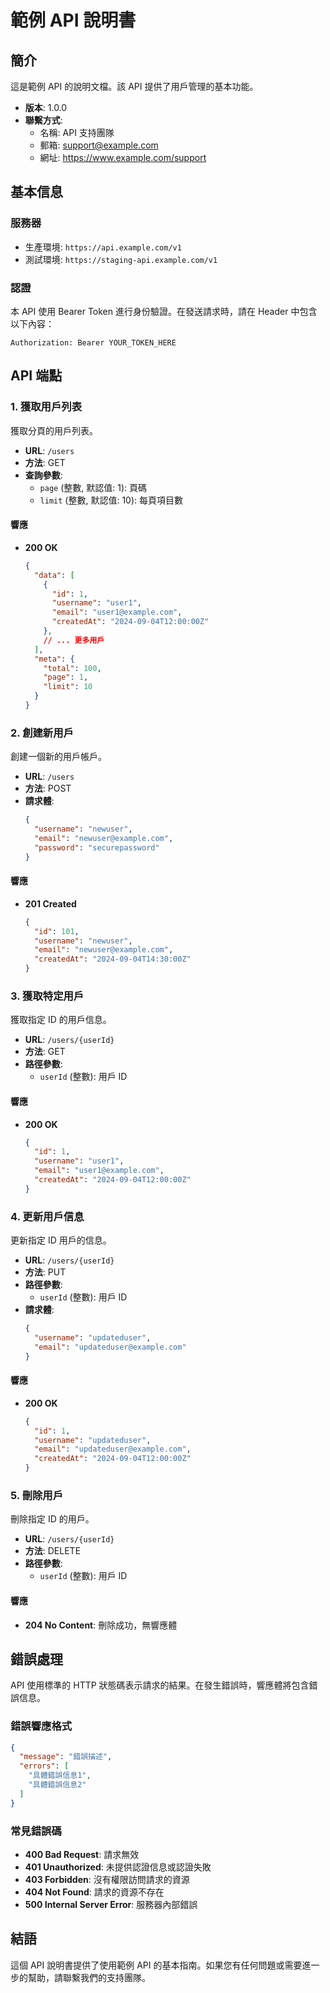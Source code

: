 # 範例 API 說明書

## 簡介

這是範例 API 的說明文檔。該 API 提供了用戶管理的基本功能。

- **版本**: 1.0.0
- **聯繫方式**: 
  - 名稱: API 支持團隊
  - 郵箱: support@example.com
  - 網址: https://www.example.com/support

## 基本信息

### 服務器

- 生產環境: `https://api.example.com/v1`
- 測試環境: `https://staging-api.example.com/v1`

### 認證

本 API 使用 Bearer Token 進行身份驗證。在發送請求時，請在 Header 中包含以下內容：

```
Authorization: Bearer YOUR_TOKEN_HERE
```

## API 端點

### 1. 獲取用戶列表

獲取分頁的用戶列表。

- **URL**: `/users`
- **方法**: GET
- **查詢參數**:
  - `page` (整數, 默認值: 1): 頁碼
  - `limit` (整數, 默認值: 10): 每頁項目數

#### 響應

- **200 OK**
  ```json
  {
    "data": [
      {
        "id": 1,
        "username": "user1",
        "email": "user1@example.com",
        "createdAt": "2024-09-04T12:00:00Z"
      },
      // ... 更多用戶
    ],
    "meta": {
      "total": 100,
      "page": 1,
      "limit": 10
    }
  }
  ```

### 2. 創建新用戶

創建一個新的用戶帳戶。

- **URL**: `/users`
- **方法**: POST
- **請求體**:
  ```json
  {
    "username": "newuser",
    "email": "newuser@example.com",
    "password": "securepassword"
  }
  ```

#### 響應

- **201 Created**
  ```json
  {
    "id": 101,
    "username": "newuser",
    "email": "newuser@example.com",
    "createdAt": "2024-09-04T14:30:00Z"
  }
  ```

### 3. 獲取特定用戶

獲取指定 ID 的用戶信息。

- **URL**: `/users/{userId}`
- **方法**: GET
- **路徑參數**:
  - `userId` (整數): 用戶 ID

#### 響應

- **200 OK**
  ```json
  {
    "id": 1,
    "username": "user1",
    "email": "user1@example.com",
    "createdAt": "2024-09-04T12:00:00Z"
  }
  ```

### 4. 更新用戶信息

更新指定 ID 用戶的信息。

- **URL**: `/users/{userId}`
- **方法**: PUT
- **路徑參數**:
  - `userId` (整數): 用戶 ID
- **請求體**:
  ```json
  {
    "username": "updateduser",
    "email": "updateduser@example.com"
  }
  ```

#### 響應

- **200 OK**
  ```json
  {
    "id": 1,
    "username": "updateduser",
    "email": "updateduser@example.com",
    "createdAt": "2024-09-04T12:00:00Z"
  }
  ```

### 5. 刪除用戶

刪除指定 ID 的用戶。

- **URL**: `/users/{userId}`
- **方法**: DELETE
- **路徑參數**:
  - `userId` (整數): 用戶 ID

#### 響應

- **204 No Content**: 刪除成功，無響應體

## 錯誤處理

API 使用標準的 HTTP 狀態碼表示請求的結果。在發生錯誤時，響應體將包含錯誤信息。

### 錯誤響應格式

```json
{
  "message": "錯誤描述",
  "errors": [
    "具體錯誤信息1",
    "具體錯誤信息2"
  ]
}
```

### 常見錯誤碼

- **400 Bad Request**: 請求無效
- **401 Unauthorized**: 未提供認證信息或認證失敗
- **403 Forbidden**: 沒有權限訪問請求的資源
- **404 Not Found**: 請求的資源不存在
- **500 Internal Server Error**: 服務器內部錯誤

## 結語

這個 API 說明書提供了使用範例 API 的基本指南。如果您有任何問題或需要進一步的幫助，請聯繫我們的支持團隊。